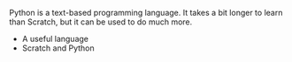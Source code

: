 Python is a text-based programming language. It takes a bit longer to learn than Scratch, but it can be used to do much more.

- A useful language 
- Scratch and Python
